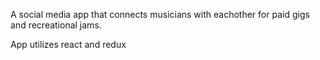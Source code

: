 A social media app that connects musicians with eachother for paid gigs and recreational jams.

App utilizes react and redux
